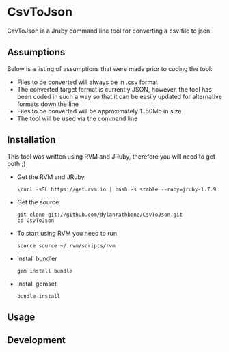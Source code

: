 CsvToJson
=========

CsvToJson is a Jruby command line tool for converting a csv file to json.

Assumptions
-----------

<p>Below is a listing of assumptions that were made prior to coding the tool:</p>

<ul>
<li>Files to be converted will always be in .csv format</li>
<li>The converted target format is currently JSON, however, the tool has been coded in such a way so that it can be easily updated for alternative formats down the line</li>
<li>Files to be converted will be approximately 1..50Mb in size</li>
<li>The tool will be used via the command line</li>
</ul>

Installation
------------

<p>This tool was written using RVM and JRuby, therefore you will need to get both ;)</p>

<ul>
<li>Get the RVM and JRuby
<pre><code>\curl -sSL https://get.rvm.io | bash -s stable --ruby=jruby-1.7.9
</code></pre>
</li>
<li>Get the source
<pre><code>git clone git://github.com/dylanrathbone/CsvToJson.git
cd CsvToJson
</code></pre>
<li>To start using RVM you need to run
<pre><code>source source ~/.rvm/scripts/rvm
</code></pre>
<li>Install bundler
<pre><code>gem install bundle
</code></pre>
<li>Install gemset
<pre><code>bundle install
</code></pre>
</li>
</ul>



Usage
-----

Development
------------


